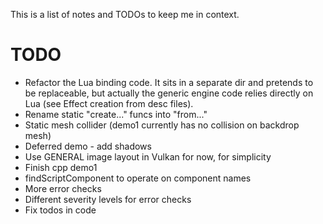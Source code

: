 This is a list of notes and TODOs to keep me in context.

# TODO

* Refactor the Lua binding code. It sits in a separate dir and pretends to be replaceable, but
actually the generic engine code relies directly on Lua (see Effect creation from desc files).
* Rename static "create..." funcs into "from..."
* Static mesh collider (demo1 currently has no collision on backdrop mesh)
* Deferred demo - add shadows
* Use GENERAL image layout in Vulkan for now, for simplicity
* Finish cpp demo1
* findScriptComponent to operate on component names
* More error checks
* Different severity levels for error checks
* Fix todos in code